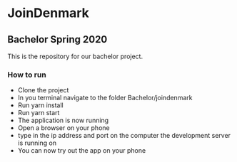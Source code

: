 # JoinDenmark
## Bachelor Spring 2020

This is the repository for our bachelor project.

### How to run
* Clone the project
* In you terminal navigate to the folder Bachelor/joindenmark
* Run yarn install
* Run yarn start
* The application is now running
* Open a browser on your phone
* type in the ip address and port on the computer the development server is running on
* You can now try out the app on your phone
